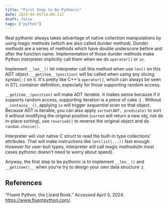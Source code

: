 ```yaml
---
title: "First Step to Be Pythonic"
date: 2024-04-05T14:09:11Z
draft: false
tags: ["python"]
---
```


Real pythonic always takes advantage of native collection manipulations by using magic methods (which are also called dunder method). *Dunder methods* are a series of methods which have double underscore before and after the function name. Implementation of those dunder methods make Python interpreter implicitly call them when we do `operator[]` or `in`.

Implement `__len__()` let interpreter call this method when use `len()` on this ADT object. `__getitem__(position)` will be called when using any slicing syntax`[:]` on it. It's pretty like C++'s `operator[]`, which can always be seen in STL container definition, especially for those supporting random access. 

`__getitem__(position)` will make ADT *iterable*. It makes sense because if it supports random access, supporting iteration is a piece of cake :) . Without `__contains__()`, applying `in` will trigger *sequential scan* on that object. Because ADT is iterable, you can also apply `sorted(ADT, predicate)` to sort it without modifying the original position (`sorted` will return a new obj, not do in-place sorting), use `reversed()` to reverse the original object and do `random.choice()`.

Interpreter will visit native C struct to read the built-in type collections' attributes. That will make instructions like `len(list(...))` fast enough. However for user-buit types, interpreter will call magic methods(In most cases pythonic doesn't need to worry about speed).

Anyway, the first step to be pythonic is to implement `__len__()` and `__getitem()__` when you're try to design your own data structure :).

## References

“Fluent Python, the Lizard Book.” Accessed April 5, 2024. https://www.fluentpython.com/.
